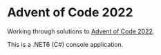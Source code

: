 # Advent of Code 2022

Working through solutions to [Advent of Code 2022](https://adventofcode.com/).

This is a .NET6 (C#) console application.